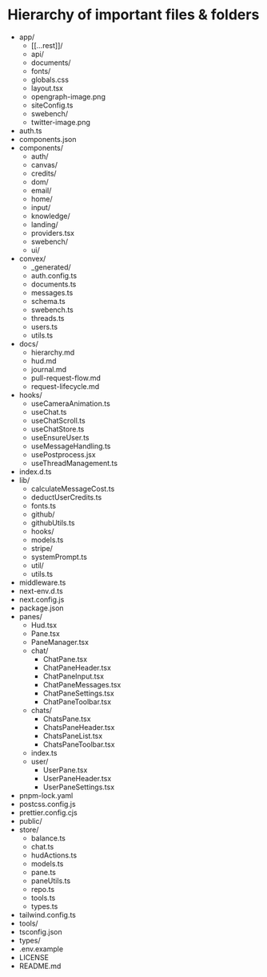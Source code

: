 # Hierarchy of important files & folders
- app/
  - [[...rest]]/
  - api/
  - documents/
  - fonts/
  - globals.css
  - layout.tsx
  - opengraph-image.png
  - siteConfig.ts
  - swebench/
  - twitter-image.png
- auth.ts
- components.json
- components/
  - auth/
  - canvas/
  - credits/
  - dom/
  - email/
  - home/
  - input/
  - knowledge/
  - landing/
  - providers.tsx
  - swebench/
  - ui/
- convex/
  - _generated/
  - auth.config.ts
  - documents.ts
  - messages.ts
  - schema.ts
  - swebench.ts
  - threads.ts
  - users.ts
  - utils.ts
- docs/
  - hierarchy.md
  - hud.md
  - journal.md
  - pull-request-flow.md
  - request-lifecycle.md
- hooks/
  - useCameraAnimation.ts
  - useChat.ts
  - useChatScroll.ts
  - useChatStore.ts
  - useEnsureUser.ts
  - useMessageHandling.ts
  - usePostprocess.jsx
  - useThreadManagement.ts
- index.d.ts
- lib/
  - calculateMessageCost.ts
  - deductUserCredits.ts
  - fonts.ts
  - github/
  - githubUtils.ts
  - hooks/
  - models.ts
  - stripe/
  - systemPrompt.ts
  - util/
  - utils.ts
- middleware.ts
- next-env.d.ts
- next.config.js
- package.json
- panes/
  - Hud.tsx
  - Pane.tsx
  - PaneManager.tsx
  - chat/
    - ChatPane.tsx
    - ChatPaneHeader.tsx
    - ChatPaneInput.tsx
    - ChatPaneMessages.tsx
    - ChatPaneSettings.tsx
    - ChatPaneToolbar.tsx
  - chats/
    - ChatsPane.tsx
    - ChatsPaneHeader.tsx
    - ChatsPaneList.tsx
    - ChatsPaneToolbar.tsx
  - index.ts
  - user/
    - UserPane.tsx
    - UserPaneHeader.tsx
    - UserPaneSettings.tsx
- pnpm-lock.yaml
- postcss.config.js
- prettier.config.cjs
- public/
- store/
  - balance.ts
  - chat.ts
  - hudActions.ts
  - models.ts
  - pane.ts
  - paneUtils.ts
  - repo.ts
  - tools.ts
  - types.ts
- tailwind.config.ts
- tools/
- tsconfig.json
- types/
- .env.example
- LICENSE
- README.md
